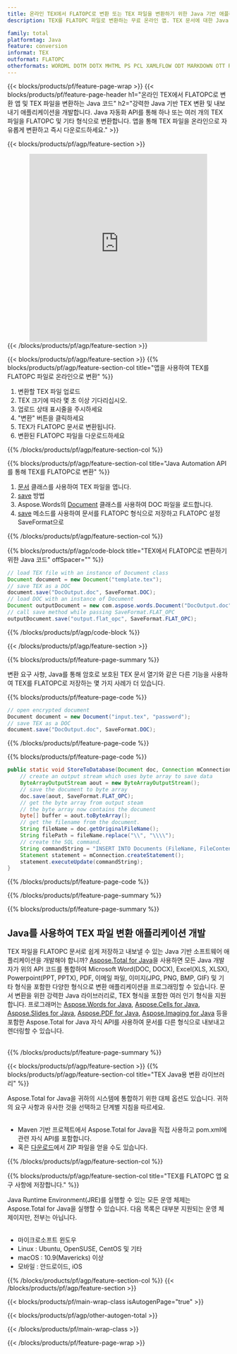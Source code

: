 ```yaml
---
title: 온라인 TEX에서 FLATOPC로 변환 또는 TEX 파일을 변환하기 위한 Java 기반 애플리케이션 개발
description: TEX를 FLATOPC 파일로 변환하는 무료 온라인 앱. TEX 문서에 대한 Java 변환 라이브러리 코드. 

family: total
platformtag: Java
feature: conversion
informat: TEX
outformat: FLATOPC
otherformats: WORDML DOTM DOTX MHTML PS PCL XAMLFLOW ODT MARKDOWN OTT RTF FLATOPC
---
```

{{< blocks/products/pf/feature-page-wrap >}}
{{< blocks/products/pf/feature-page-header h1="온라인 TEX에서 FLATOPC로 변환 앱 및 TEX 파일을 변환하는 Java 코드" h2="강력한 Java 기반 TEX 변환 및 내보내기 애플리케이션을 개발합니다. Java 자동화 API를 통해 하나 또는 여러 개의 TEX 파일을 FLATOPC 및 기타 형식으로 변환합니다. 앱을 통해 TEX 파일을 온라인으로 자유롭게 변환하고 즉시 다운로드하세요." >}}


{{< blocks/products/pf/agp/feature-section >}}

<div class="container-fluid agp-content bg-white aboutfile box-1 vh100 section nopbtm">
<div class=container>
<div class=row>
<div class="demobox tc col-md-12 padding-0" align="center">

<iframe title="무료 온라인 TEX에서 FLATOPC로 변환 앱" style="border: none; height: 426px;" scrolling="no" src="https://total-conversion-app-65z5r2lp.k8s.dynabic.com/?to=flatopc&from=tex" id="child-iframe" width="80%"></iframe>

</div></div>
</div></div>
{{< /blocks/products/pf/agp/feature-section >}}


{{< blocks/products/pf/agp/feature-section >}}
{{% blocks/products/pf/agp/feature-section-col title="앱을 사용하여 TEX를 FLATOPC 파일로 온라인으로 변환" %}}

1. 변환할 TEX 파일 업로드
1. TEX 크기에 따라 몇 초 이상 기다리십시오.
1. 업로드 상태 표시줄을 주시하세요
1. "변환" 버튼을 클릭하세요
1. TEX가 FLATOPC 문서로 변환됩니다.
1. 변환된 FLATOPC 파일을 다운로드하세요

{{% /blocks/products/pf/agp/feature-section-col %}}

{{% blocks/products/pf/agp/feature-section-col title="Java Automation API를 통해 TEX를 FLATOPC로 변환" %}}


1. [문서](https://reference.aspose.com/pdf/java/com.aspose.pdf/Document) 클래스를 사용하여 TEX 파일을 엽니다.
2. [save](https://reference.aspose.com/pdf/java/com.aspose.pdf/Document#save-java.lang.String-com.aspose.pdf.SaveOptions- ) 방법
3. Aspose.Words의 [Document](https://reference.aspose.com/words/java/com.aspose.words/Document) 클래스를 사용하여 DOC 파일을 로드합니다.
4. [save](https://reference.aspose.com/words/java/com.aspose.words/Document#save(java.lang.String,int)) 메소드를 사용하여 문서를 FLATOPC 형식으로 저장하고 FLATOPC 설정 SaveFormat으로



{{% /blocks/products/pf/agp/feature-section-col %}}

{{% blocks/products/pf/agp/code-block title="TEX에서 FLATOPC로 변환하기 위한 Java 코드" offSpacer="" %}}


```java
// load TEX file with an instance of Document class
Document document = new Document("template.tex");
// save TEX as a DOC 
document.save("DocOutput.doc", SaveFormat.DOC); 
// load DOC with an instance of Document
Document outputDocument = new com.aspose.words.Document("DocOutput.doc");
// call save method while passing SaveFormat.FLAT_OPC
outputDocument.save("output.flat_opc", SaveFormat.FLAT_OPC);   
```



{{% /blocks/products/pf/agp/code-block %}}

{{< /blocks/products/pf/agp/feature-section >}}

{{% blocks/products/pf/feature-page-summary %}}

변환 요구 사항, Java를 통해 암호로 보호된 TEX 문서 열기와 같은 다른 기능을 사용하여 TEX를 FLATOPC로 저장하는 몇 가지 사례가 더 있습니다.

{{% blocks/products/pf/feature-page-code %}}

```cs
// open encrypted document
Document document = new Document("input.tex", "password");
// save TEX as a DOC 
document.save("DocOutput.doc", SaveFormat.DOC);
```


{{% /blocks/products/pf/feature-page-code %}}
{{% blocks/products/pf/feature-page-code %}}


```java
public static void StoreToDatabase(Document doc, Connection mConnection) throws Exception {
    // create an output stream which uses byte array to save data
    ByteArrayOutputStream aout = new ByteArrayOutputStream();
    // save the document to byte array
    doc.save(aout, SaveFormat.FLAT_OPC);
    // get the byte array from output steam
    // the byte array now contains the document
    byte[] buffer = aout.toByteArray();
    // get the filename from the document.
    String fileName = doc.getOriginalFileName();
    String filePath = fileName.replace("\\", "\\\\");
    // create the SQL command.
    String commandString = "INSERT INTO Documents (FileName, FileContent) VALUES('" + filePath + "', '" + buffer + "')";
    Statement statement = mConnection.createStatement();
    statement.executeUpdate(commandString);
}  
```


{{% /blocks/products/pf/feature-page-code %}}


{{% /blocks/products/pf/feature-page-summary %}}

{{% blocks/products/pf/feature-page-summary %}}

<h2>Java를 사용하여 TEX 파일 변환 애플리케이션 개발</h2>

TEX 파일을 FLATOPC 문서로 쉽게 저장하고 내보낼 수 있는 Java 기반 소프트웨어 애플리케이션을 개발해야 합니까? [Aspose.Total for Java](https://products.aspose.com/total/ko/java/)을 사용하면 모든 Java 개발자가 위의 API 코드를 통합하여 Microsoft Word(DOC, DOCX), Excel(XLS, XLSX), Powerpoint(PPT, PPTX), PDF, 이메일 파일, 이미지(JPG, PNG, BMP, GIF) 및 기타 형식을 포함한 다양한 형식으로 변환 애플리케이션을 프로그래밍할 수 있습니다. 문서 변환을 위한 강력한 Java 라이브러리로, TEX 형식을 포함한 여러 인기 형식을 지원합니다. 프로그래머는 [Aspose.Words for Java](https://products.aspose.com/words/ko/java/), [Aspose.Cells for Java](https://products.aspose.com/cells/ko/java/), [Aspose.Slides for Java](https://products.aspose.com/slides/ko/java/), [Aspose.PDF for Java](https://products.aspose.com/pdf/ko/java/), [Aspose.Imaging for Java](https://products.aspose.com/imaging/ko/java/) 등을 포함한 Aspose.Total for Java 자식 API를 사용하여 문서를 다른 형식으로 내보내고 렌더링할 수 있습니다.<br /><br />

{{% /blocks/products/pf/feature-page-summary %}}

{{< blocks/products/pf/agp/feature-section >}}
{{% blocks/products/pf/agp/feature-section-col title="TEX Java용 변환 라이브러리" %}}

Aspose.Total for Java을 귀하의 시스템에 통합하기 위한 대체 옵션도 있습니다. 귀하의 요구 사항과 유사한 것을 선택하고 단계별 지침을 따르세요.<br /><br />

- Maven 기반 프로젝트에서 Aspose.Total for Java을 직접 사용하고 pom.xml에 관련 자식 API를 포함합니다.
- 혹은 [다운로드](https://releases.aspose.com/total/java)에서 ZIP 파일을 얻을 수도 있습니다.

{{% /blocks/products/pf/agp/feature-section-col %}}

{{% blocks/products/pf/agp/feature-section-col title="TEX를 FLATOPC 앱 요구 사항에 저장합니다." %}}

Java Runtime Environment(JRE)를 실행할 수 있는 모든 운영 체제는 Aspose.Total for Java을 실행할 수 있습니다. 다음 목록은 대부분 지원되는 운영 체제이지만, 전부는 아닙니다. <br /><br />
- 마이크로소프트 윈도우
- Linux : Ubuntu, OpenSUSE, CentOS 및 기타
- macOS : 10.9(Mavericks) 이상
- 모바일 : 안드로이드, iOS

{{% /blocks/products/pf/agp/feature-section-col %}}
{{< /blocks/products/pf/agp/feature-section >}}

{{< blocks/products/pf/main-wrap-class isAutogenPage="true" >}}

{{< blocks/products/pf/agp/other-autogen-total >}}

{{< /blocks/products/pf/main-wrap-class >}}

{{< /blocks/products/pf/feature-page-wrap >}}